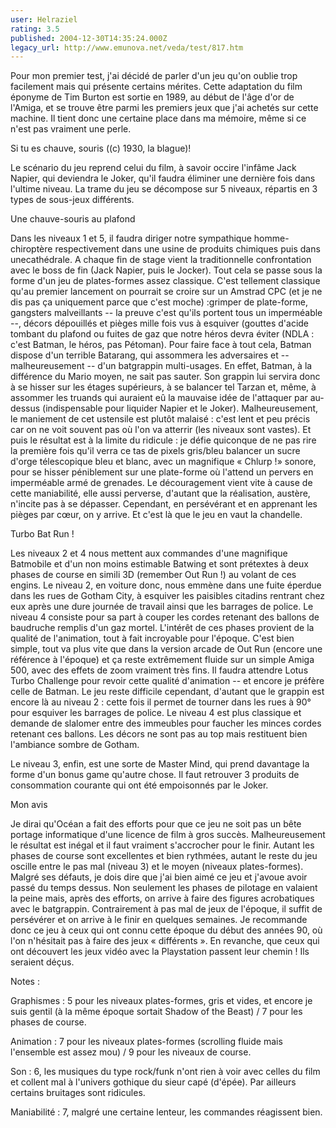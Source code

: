 ```yaml
---
user: Helraziel
rating: 3.5
published: 2004-12-30T14:35:24.000Z
legacy_url: http://www.emunova.net/veda/test/817.htm
---
```

Pour mon premier test, j'ai décidé de parler d'un jeu qu'on oublie trop facilement mais qui présente certains mérites. Cette adaptation du film éponyme de Tim Burton est sortie en 1989, au début de l'âge d'or de l'Amiga, et se trouve être parmi les premiers jeux que j'ai achetés sur cette machine. Il tient donc une certaine place dans ma mémoire, même si ce n'est pas vraiment une perle.  

  

Si tu es chauve, souris ((c) 1930, la blague)!  

  

Le scénario du jeu reprend celui du film, à savoir occire l'infâme Jack Napier, qui deviendra le Joker, qu'il faudra éliminer une dernière fois dans l'ultime niveau. La trame du jeu se décompose sur 5 niveaux, répartis en 3 types de sous-jeux différents.  

  

Une chauve-souris au plafond  

  

Dans les niveaux 1 et 5, il faudra diriger notre sympathique homme-chiroptère respectivement dans une usine de produits chimiques puis dans unecathédrale. A chaque fin de stage vient la traditionnelle confrontation avec le boss de fin (Jack Napier, puis le Jocker). Tout cela se passe sous la forme d'un jeu de plates-formes assez classique. C'est tellement classique qu'au premier lancement on pourrait se croire sur un Amstrad CPC (et je ne dis pas ça uniquement parce que c'est moche) :grimper de plate-forme, gangsters malveillants -- la preuve c'est qu'ils portent tous un imperméable --, décors dépouillés et pièges mille fois vus à esquiver (gouttes d'acide tombant du plafond ou fuites de gaz que notre héros devra éviter (NDLA : c'est Batman, le héros, pas Pétoman). Pour faire face à tout cela, Batman dispose d'un terrible Batarang, qui assommera les adversaires et -- malheureusement -- d'un batgrappin multi-usages. En effet, Batman, à la différence du Mario moyen, ne sait pas sauter. Son grappin lui servira donc à se hisser sur les étages supérieurs, à se balancer tel Tarzan et, même, à assommer les truands qui auraient eû la mauvaise idée de l'attaquer par au-dessus (indispensable pour liquider Napier et le Joker). Malheureusement, le maniement de cet ustensile est plutôt malaisé : c'est lent et peu précis car on ne voit souvent pas où l'on va atterrir (les niveaux sont vastes). Et puis le résultat est à la limite du ridicule : je défie quiconque de ne pas rire la première fois qu'il verra ce tas de pixels gris/bleu balancer un sucre d'orge télescopique bleu et blanc, avec un magnifique « Chlurp !» sonore, pour se hisser péniblement sur une plate-forme où l'attend un pervers en imperméable armé de grenades. Le découragement vient vite à cause de cette maniabilité, elle aussi perverse, d'autant que la réalisation, austère, n'incite pas à se dépasser. Cependant, en persévérant et en apprenant les pièges par cœur, on y arrive. Et c'est là que le jeu en vaut la chandelle.  

  

Turbo Bat Run !  

Les niveaux 2 et 4 nous mettent aux commandes d'une magnifique Batmobile et d'un non moins estimable Batwing et sont prétextes à deux phases de course en simili 3D (remember Out Run !) au volant de ces engins. Le niveau 2, en voiture donc, nous emmène dans une fuite éperdue dans les rues de Gotham City, à esquiver les paisibles citadins rentrant chez eux après une dure journée de travail ainsi que les barrages de police. Le niveau 4 consiste pour sa part à couper les cordes retenant des ballons de baudruche remplis d'un gaz mortel. L'intérêt de ces phases provient de la qualité de l'animation, tout à fait incroyable pour l'époque. C'est bien simple, tout va plus vite que dans la version arcade de Out Run (encore une référence à l'époque) et ça reste extrêmement fluide sur un simple Amiga 500, avec des effets de zoom vraiment très fins. Il faudra attendre Lotus Turbo Challenge pour revoir cette qualité d'animation -- et encore je préfère celle de Batman. Le jeu reste difficile cependant, d'autant que le grappin est encore là au niveau 2 : cette fois il permet de tourner dans les rues à 90° pour esquiver les barrages de police. Le niveau 4 est plus classique et demande de slalomer entre des immeubles pour faucher les minces cordes retenant ces ballons. Les décors ne sont pas au top mais restituent bien l'ambiance sombre de Gotham.  

Le niveau 3, enfin, est une sorte de Master Mind, qui prend davantage la forme d'un bonus game qu'autre chose. Il faut retrouver 3 produits de consommation courante qui ont été empoisonnés par le Joker.  

  

Mon avis  

Je dirai qu'Océan a fait des efforts pour que ce jeu ne soit pas un bête portage informatique d'une licence de film à gros succès. Malheureusement le résultat est inégal et il faut vraiment s'accrocher pour le finir. Autant les phases de course sont excellentes et bien rythmées, autant le reste du jeu oscille entre le pas mal (niveau 3) et le moyen (niveaux plates-formes). Malgré ses défauts, je dois dire que j'ai bien aimé ce jeu et j'avoue avoir passé du temps dessus. Non seulement les phases de pilotage en valaient la peine mais, après des efforts, on arrive à faire des figures acrobatiques avec le batgrappin. Contrairement à pas mal de jeux de l'époque, il suffit de persévérer et on arrive à le finir en quelques semaines. Je recommande donc ce jeu à ceux qui ont connu cette époque du début des années 90, où l'on n'hésitait pas à faire des jeux « différents ». En revanche, que ceux qui ont découvert les jeux vidéo avec la Playstation passent leur chemin ! Ils seraient déçus.  

  

Notes :  

Graphismes : 5 pour les niveaux plates-formes, gris et vides, et encore je suis gentil (à la même époque sortait Shadow of the Beast) / 7 pour les phases de course.  

Animation : 7 pour les niveaux plates-formes (scrolling fluide mais l'ensemble est assez mou) / 9 pour les niveaux de course.  

Son : 6, les musiques du type rock/funk n'ont rien à voir avec celles du film et collent mal à l'univers gothique du sieur capé (d'épée). Par ailleurs certains bruitages sont ridicules.  

Maniabilité : 7, malgré une certaine lenteur, les commandes réagissent bien.